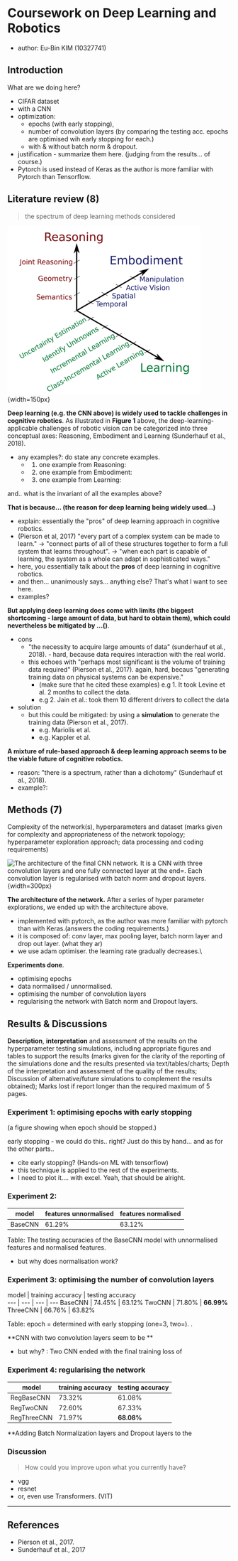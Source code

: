# Coursework on Deep Learning and Robotics
- author: Eu-Bin KIM (10327741)


## Introduction

What are we doing here?
- CIFAR dataset
- with a CNN
- optimization: 
  - epochs (with early stopping),
  - number of convolution layers (by comparing the testing acc. epochs are optimised wih early stopping for each.)   
  - with & without batch norm & dropout. 
- justification - summarize them here. (judging from the results... of course.)
- Pytorch is used instead of Keras as the author is more familiar with Pytorch than Tensorflow.

## Literature review (8)

> the spectrum of deep learning methods considered


![Current challenges for deep learning in robotics vision (Adapted from: (Sunderhauf et al. , 2018))](.report_images/0f2e0f09.png){width=150px}

**Deep learning (e.g. the CNN above) is widely used to tackle challenges in cognitive robotics**. As illustrated
in **Figure 1** above, the deep-learning-applicable challenges of robotic vision can be categorized into three conceptual axes:
Reasoning, Embodiment and Learning (Sunderhauf et al., 2018).
- any examples?: do state any concrete examples.
  - 1. one example from Reasoning: 
  - 2. one example from Embodiment:
  - 3. one example from Learning:

and.. what is the invariant of all the examples above?


**That is because... (the reason for deep learning being widely used...)**
- explain: essentially the "pros" of deep learning approach in cognitive robotics.
- (Pierson et al, 2017) "every part of a complex system can be made to learn." -> "connect parts of all of these structures together
    to form a full system that learns throughout". -> "when each part is capable of learning, the system
    as a whole can adapt in sophisticated ways."
- here, you essentially talk about the **pros** of deep learning in cognitive robotics.  
- and then... unanimously says... anything else? That's what I want to see here.
- examples?


**But applying deep learning does come with limits (the biggest shortcoming - large amount of data, but hard to obtain them), which could nevertheless be mitigated by ...()**.
- cons
  - "the necessity to acquire large amounts of data" (sunderhauf et al., 2018). - hard, because data requires interaction with the real world.
  - this echoes with "perhaps most significant is the volume of training data required" (Pierson et al., 2017). again, hard, becaus "generating training data on physical systems can be expensive."
    - (make sure that he cited these examples) e.g 1. It took Levine et al. 2 months to collect the data. 
    - e.g 2. Jain et al.: took them 10 different drivers to collect the data
- solution
  - but this could be mitigated: by using a **simulation** to generate the training data (Pierson et al., 2017).
    - e.g. Mariolis et al.
    - e.g. Kappler et al.


**A mixture of rule-based approach & deep learning approach seems to be the viable future of cognitive robotics.**
- reason: "there is a spectrum, rather than a dichotomy" (Sunderhauf et al., 2018).
- example?:

## Methods (7)


Complexity of the network(s), hyperparameters and dataset (marks given for complexity
and appropriateness of the network topology; hyperparameter exploration approach; data
processing and coding requirements)


![The architecture of the final CNN network. It is a CNN with three convolution layers
    and one fully connected layer at the end=. Each convolution layer is regularised with batch norm and dropout layers.](.report_images/a193ff20.png){width=300px}


**The architecture of the network.** After a series of hyper parameter explorations, we ended up with the 
architecture above. 
- implemented with pytorch, as the author was more familiar with pytorch than with Keras.(answers the coding requirements.)
- it is composed of: conv layer, max pooling layer, batch norm layer and drop out layer. (what they ar)
- we use adam optimiser. the learning rate gradually decreases.\ 

**Experiments done**. 
- optimising epochs
- data normalised / unnormalised.
- optimising the number of convolution layers
- regularising the network with Batch norm and Dropout layers.


## Results & Discussions


**Description**, **interpretation** and assessment of the results on the hyperparameter testing
simulations, including appropriate figures and tables to support the results (marks given for
the clarity of the reporting of the simulations done and the results presented via
text/tables/charts; Depth of the interpretation and assessment of the quality of the results;
Discussion of alternative/future simulations to complement the results obtained); Marks
lost if report longer than the required maximum of 5 pages.




### Experiment 1: optimising epochs with early stopping


(a figure showing when epoch should be stopped.)

early stopping - we could do this.. right? Just do this by hand... and as for the other parts..
- cite early stopping? (Hands-on ML with tensorflow)
- this technique is applied to the rest of the experiments.
- I need to plot it.... with excel. Yeah, that should be alright.

### Experiment 2:

model | features unnormalised | features normalised
--- | --- | ---
BaseCNN | 61.29%  | 63.12%

Table: The testing accuracies of the BaseCNN model with unnormalised features and normalised features.


- but why does normalisation work?

### Experiment 3: optimising the number of convolution layers


model | training accuracy | testing accuracy    
--- | --- | --- | --- 
BaseCNN | 74.45% | 63.12% 
TwoCNN |  71.80% | **66.99%**
ThreeCNN | 66.76% | 63.82%


Table: epoch = determined with early stopping (one=3, two=). . 

**CNN with two convolution layers seem to be **
- but why? : Two CNN ended with the final training loss of 



### Experiment 4: regularising the network


model |training accuracy | testing accuracy 
--- | --- | ---
RegBaseCNN | 73.32% | 61.08%
RegTwoCNN | 72.60% | 67.33%
RegThreeCNN | 71.97% | **68.08%**


**Adding Batch Normalization layers and Dropout layers to the 


### Discussion


> How could you improve upon what you currently have?


- vgg
- resnet
- or, even use Transformers. (VIT)

---




## References

- Pierson et al., 2017.
- Sunderhauf et al., 2017

